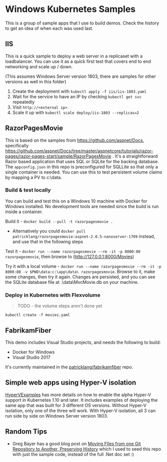 # Windows Kubernetes Samples

This is a group of sample apps that I use to build demos. Check the history to get an idea of when each was used last.


## IIS

This is a quick sample to deploy a web server in a replicaset with a loadbalancer. You can use it as a quick first test that covers end to end networking and scale up / down.

(This assumes Windows Server version 1803, there are samples for other versions as well in this folder)

1. Create the deployment with `kubectl apply -f iis/iis-1803.yaml`
2. Wait for the service to have an IP by checking `kubectl get svc` repeatedly
3. Visit `http://<external ip>`
4. Scale it up with `kubectl scale deploy/iis-1803 --replicas=2`



## RazorPagesMovie

This is based on the samples from https://github.com/aspnet/Docs, specifically https://github.com/aspnet/Docs/tree/master/aspnetcore/tutorials/razor-pages/razor-pages-start/sample/RazorPagesMovie . It's a straightforward Razor based application that uses SQL or SQLite for the backing database. The `appconfig.json` in this repo is preconfigured for SQLLite so that only a single container is needed. You can use this to test persistent volume claims by mapping a PV to c:\data.

### Build & test locally

You can build and test this on a Windows 10 machine with Docker for Windows installed. No development tools are needed since the build is run inside a container.

Build it - `docker build --pull -t razorpagesmovie .`

- Alternatively you could `docker pull patricklang/razorpagesmovie:aspnet-2.0.5-nanoserver-1709` instead, and use that in the following steps

Test it - `docker run --name razorpagesmovie --rm -it -p 8000:80 razorpagesmovie`, then browse to (http://127.0.0.1:8000/Movies)

Try it with a local volume - `docker run --name razorpagesmovie --rm -it -p 8000:80 -v $PWD\data:c:\app\data\ razorpagesmovie`. Browse to it, make some changes, then try it again. Changes are persisted, and you can see the SQLite database file at .\data\MvcMovie.db on your machine.



### Deploy in Kubernetes with Flexvolume

> TODO - the volume steps aren't done yet

`kubectl create -f movies.yaml`


## FabrikamFiber

This demo includes Visual Studio projects, and needs the following to build:

- Docker for Windows
- Visual Studio 2017

It's currently maintained in the [patricklang/fabrikamfiber](https://github.com/PatrickLang/fabrikamfiber/tree/k8s-support2) repo.


## Simple web apps using Hyper-V isolation

[HyperVExamples](./HyperVExamples) has more details on how to enable the alpha Hyper-V support in Kubernetes 1.10 and later. It includes examples of deploying the same app that was built for 3 different OS versions. Without Hyper-V isolation, only one of the three will work. With Hyper-V isolation, all 3 can run side by side on Windows Server version 1803.


## Random Tips

- Greg Bayer has a good blog post on [Moving FIles from one Git Repository to Another, Preserving History](https://gbayer.com/development/moving-files-from-one-git-repository-to-another-preserving-history/) which I used to seed this repo with just the sample code, instead of the full .Net doc set :)
